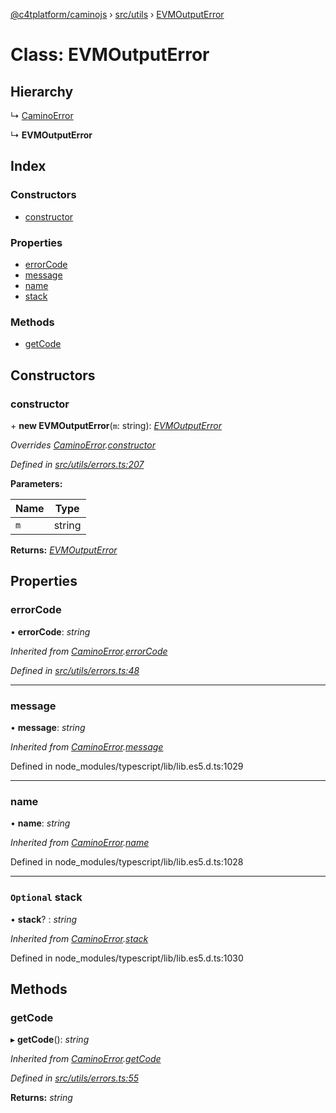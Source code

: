 [@c4tplatform/caminojs](../api.md) › [src/utils](../modules/src_utils.md) › [EVMOutputError](src_utils.evmoutputerror.md)

# Class: EVMOutputError

## Hierarchy

  ↳ [CaminoError](src_utils.caminoerror.md)

  ↳ **EVMOutputError**

## Index

### Constructors

* [constructor](src_utils.evmoutputerror.md#constructor)

### Properties

* [errorCode](src_utils.evmoutputerror.md#errorcode)
* [message](src_utils.evmoutputerror.md#message)
* [name](src_utils.evmoutputerror.md#name)
* [stack](src_utils.evmoutputerror.md#optional-stack)

### Methods

* [getCode](src_utils.evmoutputerror.md#getcode)

## Constructors

###  constructor

\+ **new EVMOutputError**(`m`: string): *[EVMOutputError](src_utils.evmoutputerror.md)*

*Overrides [CaminoError](src_utils.caminoerror.md).[constructor](src_utils.caminoerror.md#constructor)*

*Defined in [src/utils/errors.ts:207](https://github.com/chain4travel/caminojs/blob/ac57b5af/src/utils/errors.ts#L207)*

**Parameters:**

Name | Type |
------ | ------ |
`m` | string |

**Returns:** *[EVMOutputError](src_utils.evmoutputerror.md)*

## Properties

###  errorCode

• **errorCode**: *string*

*Inherited from [CaminoError](src_utils.caminoerror.md).[errorCode](src_utils.caminoerror.md#errorcode)*

*Defined in [src/utils/errors.ts:48](https://github.com/chain4travel/caminojs/blob/ac57b5af/src/utils/errors.ts#L48)*

___

###  message

• **message**: *string*

*Inherited from [CaminoError](src_utils.caminoerror.md).[message](src_utils.caminoerror.md#message)*

Defined in node_modules/typescript/lib/lib.es5.d.ts:1029

___

###  name

• **name**: *string*

*Inherited from [CaminoError](src_utils.caminoerror.md).[name](src_utils.caminoerror.md#name)*

Defined in node_modules/typescript/lib/lib.es5.d.ts:1028

___

### `Optional` stack

• **stack**? : *string*

*Inherited from [CaminoError](src_utils.caminoerror.md).[stack](src_utils.caminoerror.md#optional-stack)*

Defined in node_modules/typescript/lib/lib.es5.d.ts:1030

## Methods

###  getCode

▸ **getCode**(): *string*

*Inherited from [CaminoError](src_utils.caminoerror.md).[getCode](src_utils.caminoerror.md#getcode)*

*Defined in [src/utils/errors.ts:55](https://github.com/chain4travel/caminojs/blob/ac57b5af/src/utils/errors.ts#L55)*

**Returns:** *string*
